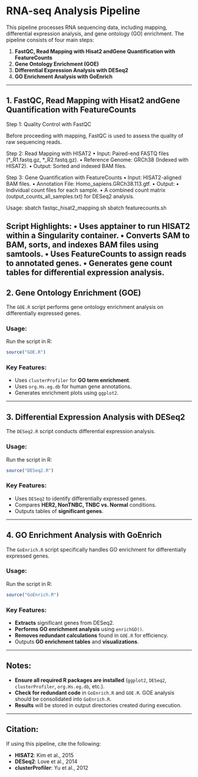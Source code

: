 # RNA-seq Analysis Pipeline

This pipeline processes RNA sequencing data, including mapping, differential expression analysis, and gene ontology (GO) enrichment. The pipeline consists of four main steps:

1. **FastQC, Read Mapping with Hisat2 andGene Quantification with FeatureCounts**
2. **Gene Ontology Enrichment (GOE)**
3. **Differential Expression Analysis with DESeq2**
4. **GO Enrichment Analysis with GoEnrich**

---
## 1. FastQC, Read Mapping with Hisat2 andGene Quantification with FeatureCounts
Step 1: Quality Control with FastQC

Before proceeding with mapping, FastQC is used to assess the quality of raw sequencing reads.

Step 2: Read Mapping with HISAT2
    •    Input: Paired-end FASTQ files (*_R1.fastq.gz, *_R2.fastq.gz).
    •    Reference Genome: GRCh38 (Indexed with HISAT2).
    •    Output: Sorted and indexed BAM files.

Step 3: Gene Quantification with FeatureCounts
    •    Input: HISAT2-aligned BAM files.
    •    Annotation File: Homo_sapiens.GRCh38.113.gtf.
    •    Output:
    •    Individual count files for each sample.
    •    A combined count matrix (output_counts_all_samples.txt) for DESeq2 analysis.
    
Usage:  sbatch fastqc_hisat2_mapping.sh
        sbatch featurecounts.sh
        
Script Highlights:
    •    Uses apptainer to run HISAT2 within a Singularity container.
    •    Converts SAM to BAM, sorts, and indexes BAM files using samtools.
    •    Uses FeatureCounts to assign reads to annotated genes.
    •    Generates gene count tables for differential expression analysis.
---

## 2. Gene Ontology Enrichment (GOE)

The `GOE.R` script performs gene ontology enrichment analysis on differentially expressed genes.

### **Usage:**
Run the script in R:

```r
source("GOE.R")
```

### **Key Features:**
- Uses `clusterProfiler` for **GO term enrichment**.
- Uses `org.Hs.eg.db` for human gene annotations.
- Generates enrichment plots using `ggplot2`.

---

## 3. Differential Expression Analysis with DESeq2

The `DESeq2.R` script conducts differential expression analysis.

### **Usage:**
Run the script in R:

```r
source("DESeq2.R")
```

### **Key Features:**
- Uses `DESeq2` to identify differentially expressed genes.
- Compares **HER2, NonTNBC, TNBC vs. Normal** conditions.
- Outputs tables of **significant genes**.

---

## 4. GO Enrichment Analysis with GoEnrich

The `GoEnrich.R` script specifically handles GO enrichment for differentially expressed genes.

### **Usage:**
Run the script in R:

```r
source("GoEnrich.R")
```

### **Key Features:**
- **Extracts** significant genes from DESeq2.
- **Performs GO enrichment analysis** using `enrichGO()`.
- **Removes redundant calculations** found in `GOE.R` for efficiency.
- Outputs **GO enrichment tables** and **visualizations**.

---

## Notes:
- **Ensure all required R packages are installed** (`ggplot2`, `DESeq2`, `clusterProfiler`, `org.Hs.eg.db`, etc.).
- **Check for redundant code** in `GoEnrich.R` and `GOE.R`. GOE analysis should be consolidated into `GoEnrich.R`.
- **Results** will be stored in output directories created during execution.

---

## Citation:
If using this pipeline, cite the following:
- **HISAT2**: Kim et al., 2015
- **DESeq2**: Love et al., 2014
- **clusterProfiler**: Yu et al., 2012
